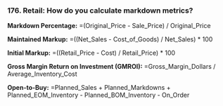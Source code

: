 ### 176. **Retail: How do you calculate markdown metrics?**

**Markdown Percentage:**
=(Original_Price - Sale_Price) / Original_Price

**Maintained Markup:**
=((Net_Sales - Cost_of_Goods) / Net_Sales) * 100

**Initial Markup:**
=((Retail_Price - Cost) / Retail_Price) * 100

**Gross Margin Return on Investment (GMROI):**
=Gross_Margin_Dollars / Average_Inventory_Cost

**Open-to-Buy:**
=Planned_Sales + Planned_Markdowns + Planned_EOM_Inventory - Planned_BOM_Inventory - On_Order

